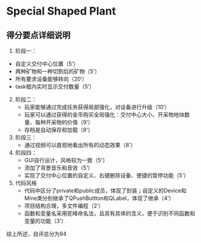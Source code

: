 # Special Shaped Plant
## 得分要点详细说明

1.  阶段一：
   * 自定义交付中心位置（5‘）
   * 两种矿物和一种切割后的矿物（5’）
   * 所有要求设备能够转向（20‘）
   * task框内实时显示交付数量（5’）
2. 阶段二：
   * 玩家能够通过完成任务获得局部强化，对设备进行升级（10‘）
   * 玩家可以通过获得的金币购买全局强化：交付中心大小、开采物地块数量、每种开采物的价值（9’）
   * 存档是自动保存和加载（8‘）
3. 阶段三：
   * 通过视频可以直观地看出所有的动态效果（8’）
4. 阶段四：
   * GUI自行设计，风格较为一致（5'）
   * 添加了背景音乐和音效（5‘）
   * 实现了交付中心位置的自定义、右键删除设备、便捷的暂停功能（5’）
5. 代码风格
   * 代码中区分了private和public成员，体现了封装；自定义的Device和Mine类分别继承了QPushButtton和QLabel，体现了继承（4‘）
   * 项目结构合理，多文件编程（2’）
   * 函数和变量名采用驼峰命名法，且具有具体的含义，便于识别不同函数和变量的功能（3‘）

综上所述，自评总分为94